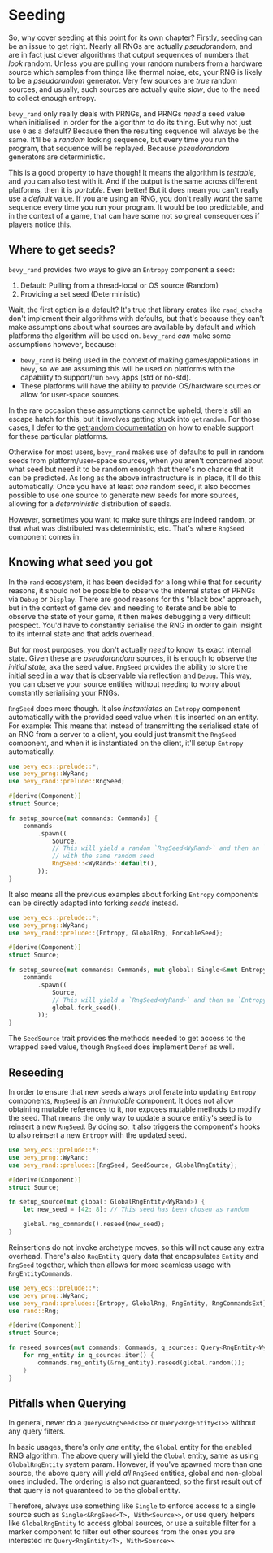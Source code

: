# Seeding

So, why cover seeding at this point for its own chapter? Firstly, seeding can be an issue to get right. Nearly all RNGs are actually *pseudo*random, and are in fact just clever algorithms that output sequences of numbers that *look* random. Unless you are pulling your random numbers from a hardware source which samples from things like thermal noise, etc, your RNG is likely to be a *pseudorandom* generator. Very few sources are *true* random sources, and usually, such sources are actually quite *slow*, due to the need to collect enough entropy.

`bevy_rand` only really deals with PRNGs, and PRNGs *need* a seed value when initialised in order for the algorithm to do its thing. But why not just use `0` as a default? Because then the resulting sequence will always be the same. It'll be a *random* looking sequence, but every time you run the program, that sequence will be replayed. Because *pseudorandom* generators are deterministic.

This is a good property to have though! It means the algorithm is *testable*, and you can also test with it. And if the output is the same across different platforms, then it is *portable*. Even better! But it does mean you can't really use a *default* value. If you are using an RNG, you don't really *want* the same sequence every time you run your program. It would be too predictable, and in the context of a game, that can have some not so great consequences if players notice this.

## Where to get seeds?

`bevy_rand` provides two ways to give an `Entropy` component a seed:

1. Default: Pulling from a thread-local or OS source (Random)
2. Providing a set seed (Deterministic)

Wait, the first option is a default? It's true that library crates like `rand_chacha` don't implement their algorithms with defaults, but that's because they can't make assumptions about what sources are available by default and which platforms the algorithm will be used on. `bevy_rand` *can* make some assumptions however, because:

* `bevy_rand` is being used in the context of making games/applications in `bevy`, so we are assuming this will be used on platforms with the capability to support/run `bevy` apps (std or no-std).
* These platforms will have the ability to provide OS/hardware sources or allow for user-space sources.

In the rare occasion these assumptions cannot be upheld, there's still an escape hatch for this, but it involves getting stuck into `getrandom`. For those cases, I defer to the [getrandom documentation](https://docs.rs/getrandom/0.2.15/getrandom/macro.register_custom_getrandom.html) on how to enable support for these particular platforms.

Otherwise for most users, `bevy_rand` makes use of defaults to pull in random seeds from platform/user-space sources, when you aren't concerned about what seed but need it to be random enough that there's no chance that it can be predicted. As long as the above infrastructure is in place, it'll do this automatically. Once you have at least *one* random seed, it also becomes possible to use one source to generate new seeds for more sources, allowing for a *deterministic* distribution of seeds.

However, sometimes you want to make sure things are indeed random, or that what was distributed was deterministic, etc. That's where `RngSeed` component comes in.

## Knowing what seed you got

In the `rand` ecosystem, it has been decided for a long while that for security reasons, it should not be possible to observe the internal states of PRNGs via `Debug` or `Display`. There are good reasons for this "black box" approach, but in the context of game dev and needing to iterate and be able to observe the state of your game, it then makes debugging a very difficult prospect. You'd have to constantly serialise the RNG in order to gain insight to its internal state and that adds overhead.

But for most purposes, you don't actually *need* to know its exact internal state. Given these are *pseudorandom* sources, it is enough to observe the *initial state*, aka the seed value. `RngSeed` provides the ability to store the initial seed in a way that is observable via reflection and `Debug`. This way, you can observe your source entities without needing to worry about constantly serialising your RNGs.

`RngSeed` does more though. It also *instantiates* an `Entropy` component automatically with the provided seed value when it is inserted on an entity. For example: This means that instead of transmitting the serialised state of an RNG from a server to a client, you could just transmit the `RngSeed` component, and when it is instantiated on the client, it'll setup `Entropy` automatically.

```rust
use bevy_ecs::prelude::*;
use bevy_prng::WyRand;
use bevy_rand::prelude::RngSeed;

#[derive(Component)]
struct Source;

fn setup_source(mut commands: Commands) {
    commands
        .spawn((
            Source,
            // This will yield a random `RngSeed<WyRand>` and then an `Entropy<WyRand>`
            // with the same random seed
            RngSeed::<WyRand>::default(),
        ));
}
```

It also means all the previous examples about forking `Entropy` components can be directly adapted into forking *seeds* instead.

```rust
use bevy_ecs::prelude::*;
use bevy_prng::WyRand;
use bevy_rand::prelude::{Entropy, GlobalRng, ForkableSeed};

#[derive(Component)]
struct Source;

fn setup_source(mut commands: Commands, mut global: Single<&mut Entropy<WyRand>, With<GlobalRng>>) {
    commands
        .spawn((
            Source,
            // This will yield a `RngSeed<WyRand>` and then an `Entropy<WyRand>`
            global.fork_seed(),
        ));
}
```

The `SeedSource` trait provides the methods needed to get access to the wrapped seed value, though `RngSeed` does implement `Deref` as well.

## Reseeding

In order to ensure that new seeds always proliferate into updating `Entropy` components, `RngSeed` is an *immutable* component. It does not allow obtaining mutable references to it, nor exposes mutable methods to modify the seed. That means the only way to update a source entity's seed is to reinsert a new `RngSeed`. By doing so, it also triggers the component's hooks to also reinsert a new `Entropy` with the updated seed.

```rust
use bevy_ecs::prelude::*;
use bevy_prng::WyRand;
use bevy_rand::prelude::{RngSeed, SeedSource, GlobalRngEntity};

#[derive(Component)]
struct Source;

fn setup_source(mut global: GlobalRngEntity<WyRand>) {
    let new_seed = [42; 8]; // This seed has been chosen as random

    global.rng_commands().reseed(new_seed);
}
```

Reinsertions do not invoke archetype moves, so this will not cause any extra overhead. There's also `RngEntity` query data that encapsulates `Entity` and `RngSeed` together, which then allows for more seamless usage with `RngEntityCommands`.

```rust
use bevy_ecs::prelude::*;
use bevy_prng::WyRand;
use bevy_rand::prelude::{Entropy, GlobalRng, RngEntity, RngCommandsExt};
use rand::Rng;

#[derive(Component)]
struct Source;

fn reseed_sources(mut commands: Commands, q_sources: Query<RngEntity<WyRand>, With<Source>>, mut global: Single<&mut Entropy<WyRand>, With<GlobalRng>>) {
    for rng_entity in q_sources.iter() {
        commands.rng_entity(&rng_entity).reseed(global.random());
    }
}

```

## Pitfalls when Querying

In general, never do a `Query<&RngSeed<T>>` or `Query<RngEntity<T>>` without any query filters.

In basic usages, there's only *one* entity, the `Global` entity for the enabled RNG algorithm. The above query will yield the `Global` entity, same as using `GlobalRngEntity` system param. However, if you've spawned more than one source, the above query will yield *all* `RngSeed` entities, global and non-global ones included. The ordering is also not guaranteed, so the first result out of that query is not guaranteed to be the global entity.

Therefore, always use something like `Single` to enforce access to a single source such as `Single<&RngSeed<T>, With<Source>>`, or use query helpers like `GlobalRngEntity` to access global sources, or use a suitable filter for a marker component to filter out other sources from the ones you are interested in: `Query<RngEntity<T>, With<Source>>`.
